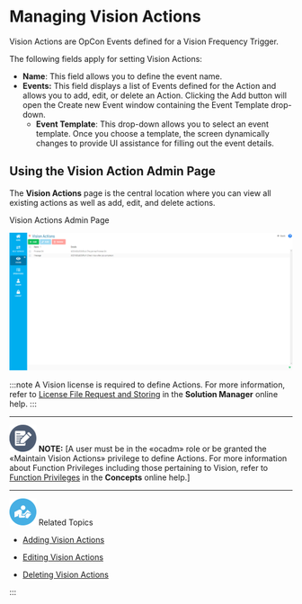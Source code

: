 # Managing Vision Actions

Vision Actions are OpCon Events defined for a Vision Frequency Trigger.

The following fields apply for setting Vision Actions:

- **Name**: This field allows you to define the event name.
- **Events:** This field displays a list of Events defined for the
    Action and allows you to add, edit, or delete an Action. Clicking
    the Add button will open the Create new Event window containing the
    Event Template drop-down.
  - **Event Template**: This drop-down allows you to select an event
        template. Once you choose a template, the screen dynamically
        changes to provide UI assistance for filling out the event
        details.

## Using the Vision Action Admin Page

The **Vision Actions** page is the central location where you can view
all existing actions as well as add, edit, and delete actions.

Vision Actions Admin Page

![Vision Actions Admin Page](../../../Resources/Images/SM/Vision-Actions-Admin-Page.png "Vision Actions Admin Page")

:::note
A Vision license is required to define Actions. For more information, refer to [License File Request and Storing](Working-with-Vision.md#License) in the **Solution Manager** online help.
:::

  -------------------------------------------------------------------------------------------------------------------------------- ------------------------------------------------------------------------------------------------------------------------------------------------------------------------------------------------------------------------------------------------------------------------------------------------------------------------------------
  ![White pencil/paper icon on gray circular background](../../../Resources/Images/note-icon(48x48).png "Note icon")   **NOTE:** [A user must be in the «ocadm» role or be granted the «Maintain Vision Actions» privilege to define Actions. For more information about Function Privileges including those pertaining to Vision, refer to [Function Privileges](../../../administration/privileges.md#function-privileges) in the **Concepts** online help.]
  -------------------------------------------------------------------------------------------------------------------------------- ------------------------------------------------------------------------------------------------------------------------------------------------------------------------------------------------------------------------------------------------------------------------------------------------------------------------------------

![White "person reading" icon on blue circular background](../../../Resources/Images/moreinfo-icon(48x48).png "More Info icon")
Related Topics

- [Adding Vision Actions](Adding-Vision-Actions.md)

- [Editing Vision Actions](Editing-Vision-Actions.md)

- [Deleting Vision Actions](Deleting-Vision-Actions.md)

:::
